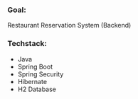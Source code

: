 ### Goal:
Restaurant Reservation System (Backend)

### Techstack:
- Java
- Spring Boot
- Spring Security
- Hibernate
- H2 Database
